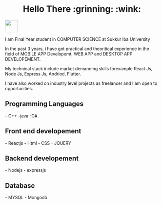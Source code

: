 <h1 align="center" :grinning:>
 Hello There :grinning: :wink:
</h1>


<img src="https://media.giphy.com/media/vFKqnCdLPNOKc/Hello.gif" width="40" height="40" />




<p>
  I am Final Year student in COMPUTER SCIENCE at Sukkur Iba University 
</p>
<p>
   In the past 3 years, i have got practical and theoritical experience in the field of MOBILE APP Developemt, WEB APP and DESKTOP APP DEVELOPEMENT.
 </P>
 <P>
   My technical stack include market demanding skills forexample React Js, Node Js, Express Js, Andriod, Flutter.
  </P>
  <P>
  I have also worked on industry level projects as freelancer and  I am open to opportunities.
</p>


<p>
<h2>Programming Languages </h2>
- C++
-java
-C#
</p>

<p>
<h2>Front end developement </h2>
- Reactjs
- Html
- CSS
- JQUERY 
</p>


<p>
<h2>Backend developement </h2>
- Nodejs 
- expressjs 
</p>

<p>
<h2>Database </h2>
- MYSQL
- Mongodb

</p>



